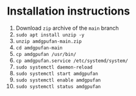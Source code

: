 # Installation instructions

1. Download `zip` archive of the `main` branch
2. `sudo apt install unzip -y`
3. `unzip amdgpufan-main.zip`
4. `cd amdgpufan-main`
5. `cp amdgpufan /usr/bin/`
6. `cp amdgpufan.service /etc/systemd/system/`
7. `sudo systemctl daemon-reload`
8. `sudo systemctl start amdgpufan`
9. `sudo systemctl enable amdgpufan`
10. `sudo systemctl status amdgpufan`

